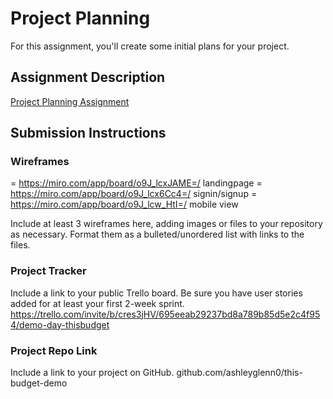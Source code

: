 # Project Planning
For this assignment, you'll create some initial plans for your project.

## Assignment Description
[Project Planning Assignment](https://education.launchcode.org/liftoff/modules/assignments/project-planning)

## Submission Instructions

### Wireframes
= https://miro.com/app/board/o9J_lcxJAME=/ landingpage
= https://miro.com/app/board/o9J_lcx6Cc4=/ signin/signup
= https://miro.com/app/board/o9J_lcw_HtI=/ mobile view

Include at least 3 wireframes here, adding images or files to your repository as necessary. Format them as a bulleted/unordered list with links to the files.

### Project Tracker

Include a link to your public Trello board. Be sure you have user stories added for at least your first 2-week sprint.
https://trello.com/invite/b/cres3jHV/695eeab29237bd8a789b85d5e2c4f954/demo-day-thisbudget

### Project Repo Link

Include a link to your project on GitHub.
github.com/ashleyglenn0/this-budget-demo
